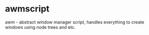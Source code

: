 # awmscript
awm - abstract window manager script, handles everything to create windows using node trees and etc.
